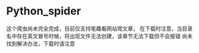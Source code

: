# Python_spider
这个爬虫尚未完全完成，目前仅支持笔趣看网站爬文章，
在下载时注意，当目录名中存在英文冒号时候，将出现文件无法创建，该章节无法下载但不会报错
尚未找到解决办法，下载时请注意

